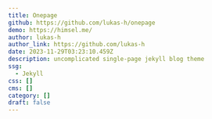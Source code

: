 ```yaml
---
title: Onepage
github: https://github.com/lukas-h/onepage
demo: https://himsel.me/
author: lukas-h
author_link: https://github.com/lukas-h
date: 2023-11-29T03:23:10.459Z
description: uncomplicated single-page jekyll blog theme
ssg:
  - Jekyll
css: []
cms: []
category: []
draft: false
---
```


